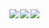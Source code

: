 <a href="https://github.com/anuraghazra/github-readme-stats">
  <img align="left" src="https://github-readme-stats.vercel.app/api?username=yhoi&show_icons=true&theme=cobalt" />
</a>
<a href="https://github.com/anuraghazra/github-readme-stats">
  <img align="left" src="https://github-readme-stats.vercel.app/api/top-langs/?username=yhoi&theme=cobalt" />
</a>

<a href="https://github.com/yhoi" target="_blank">
  <img src="https://grass-graph.moshimo.works/images/yhoi.png?rotate=0">
</a>
